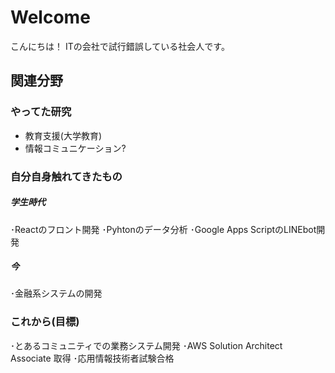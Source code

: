# Welcome
こんにちは！
ITの会社で試行錯誤している社会人です。

## 関連分野
### やってた研究
- 教育支援(大学教育)
- 情報コミュニケーション?

### 自分自身触れてきたもの
##### 学生時代
･Reactのフロント開発
･Pyhtonのデータ分析
･Google Apps ScriptのLINEbot開発

##### 今
･金融系システムの開発

### これから(目標)
･とあるコミュニティでの業務システム開発
･AWS Solution Architect Associate 取得
･応用情報技術者試験合格
